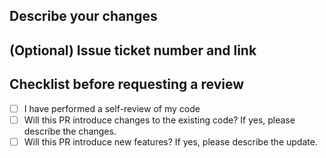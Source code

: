 ## Describe your changes

## (Optional) Issue ticket number and link

## Checklist before requesting a review

- [ ] I have performed a self-review of my code
- [ ] Will this PR introduce changes to the existing code? If yes, please describe the changes.
- [ ] Will this PR introduce new features? If yes, please describe the update.
